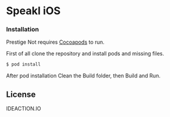 # Speakl iOS

### Installation

Prestige Not requires [Cocoapods](https://cocoapods.org/)  to run.

First of all clone the repository and install pods and missing files.

```sh
$ pod install 
```

After pod installation Clean the Build folder, then Build and Run.

License
----

IDEACTION.IO
